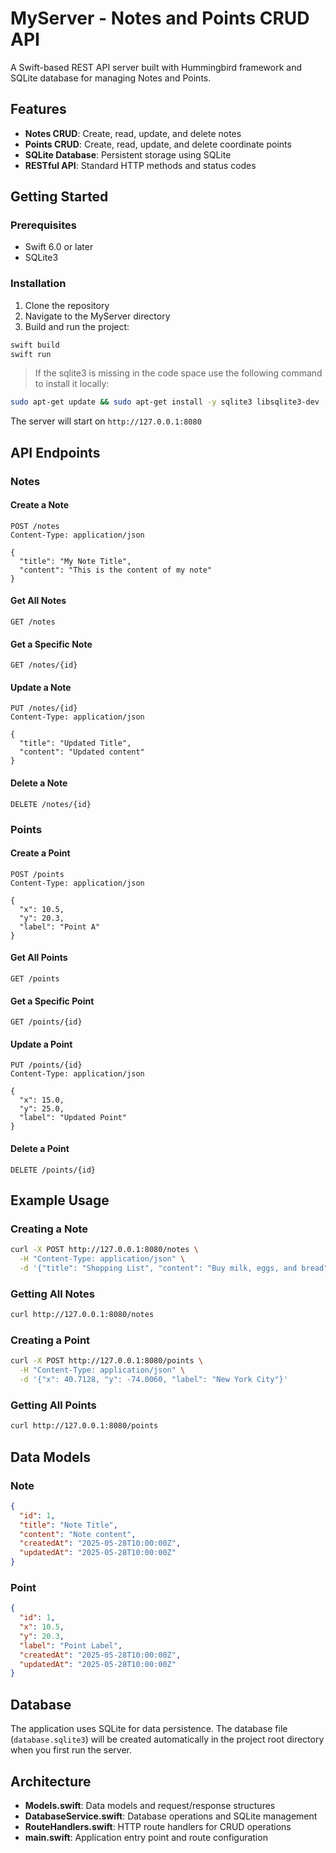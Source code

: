 # MyServer - Notes and Points CRUD API

A Swift-based REST API server built with Hummingbird framework and SQLite database for managing Notes and Points.

## Features

- **Notes CRUD**: Create, read, update, and delete notes
- **Points CRUD**: Create, read, update, and delete coordinate points
- **SQLite Database**: Persistent storage using SQLite
- **RESTful API**: Standard HTTP methods and status codes

## Getting Started

### Prerequisites

- Swift 6.0 or later
- SQLite3

### Installation

1. Clone the repository
2. Navigate to the MyServer directory
3. Build and run the project:

```bash
swift build
swift run
```

> If the sqlite3 is missing in the code space use the following command to install it locally:

```bash
sudo apt-get update && sudo apt-get install -y sqlite3 libsqlite3-dev
```

The server will start on `http://127.0.0.1:8080`

## API Endpoints

### Notes

#### Create a Note
```http
POST /notes
Content-Type: application/json

{
  "title": "My Note Title",
  "content": "This is the content of my note"
}
```

#### Get All Notes
```http
GET /notes
```

#### Get a Specific Note
```http
GET /notes/{id}
```

#### Update a Note
```http
PUT /notes/{id}
Content-Type: application/json

{
  "title": "Updated Title",
  "content": "Updated content"
}
```

#### Delete a Note
```http
DELETE /notes/{id}
```

### Points

#### Create a Point
```http
POST /points
Content-Type: application/json

{
  "x": 10.5,
  "y": 20.3,
  "label": "Point A"
}
```

#### Get All Points
```http
GET /points
```

#### Get a Specific Point
```http
GET /points/{id}
```

#### Update a Point
```http
PUT /points/{id}
Content-Type: application/json

{
  "x": 15.0,
  "y": 25.0,
  "label": "Updated Point"
}
```

#### Delete a Point
```http
DELETE /points/{id}
```

## Example Usage

### Creating a Note
```bash
curl -X POST http://127.0.0.1:8080/notes \
  -H "Content-Type: application/json" \
  -d '{"title": "Shopping List", "content": "Buy milk, eggs, and bread"}'
```

### Getting All Notes
```bash
curl http://127.0.0.1:8080/notes
```

### Creating a Point
```bash
curl -X POST http://127.0.0.1:8080/points \
  -H "Content-Type: application/json" \
  -d '{"x": 40.7128, "y": -74.0060, "label": "New York City"}'
```

### Getting All Points
```bash
curl http://127.0.0.1:8080/points
```

## Data Models

### Note
```json
{
  "id": 1,
  "title": "Note Title",
  "content": "Note content",
  "createdAt": "2025-05-28T10:00:00Z",
  "updatedAt": "2025-05-28T10:00:00Z"
}
```

### Point
```json
{
  "id": 1,
  "x": 10.5,
  "y": 20.3,
  "label": "Point Label",
  "createdAt": "2025-05-28T10:00:00Z",
  "updatedAt": "2025-05-28T10:00:00Z"
}
```

## Database

The application uses SQLite for data persistence. The database file (`database.sqlite3`) will be created automatically in the project root directory when you first run the server.

## Architecture

- **Models.swift**: Data models and request/response structures
- **DatabaseService.swift**: Database operations and SQLite management
- **RouteHandlers.swift**: HTTP route handlers for CRUD operations
- **main.swift**: Application entry point and route configuration
